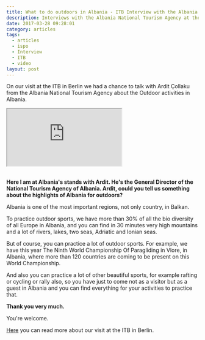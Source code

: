 ```yaml
---
title: What to do outdoors in Albania - ITB Interview with the Albania National Tourism Agency
description: Interviews with the Albania National Tourism Agency at the ITB
date: 2017-03-28 09:28:01
category: articles
tags:
  - articles
  - ispo
  - Interview
  - ITB
  - video
layout: post
---
```

On our visit at the ITB in Berlin we had a chance to talk with Ardit Çollaku from the Albania National Tourism Agency about the Outdoor activities in Albania.

<div class="embed-responsive embed-responsive-16by9">
  <iframe class="embed-responsive-item" src="https://www.youtube.com/embed/FLZG51BRXcc"></iframe>
</div>
<br>
<!--more-->

**Here I am at Albania's stands with Ardit. He's the General Director of the National Tourism Agency of Albania. Ardit, could you tell us something about the highlights of Albania for outdoors?**

Albania is one of the most important regions, not only country, in Balkan.

To practice outdoor sports, we have more than 30% of all the bio diversity of all Europe in Albania, and you can find in 30 minutes very high mountains and a lot of rivers, lakes, two seas, Adriatic and Ionian seas.

But of course, you can practice a lot of outdoor sports. For example, we have this year The Ninth World Championship Of Paragliding in Vlore, in Albania, where more than 120 countries are coming to be present on this World Championship.

And also you can practice a lot of other beautiful sports, for example rafting or cycling or rally also, so you have just to come not as a visitor but as a guest in Albania and you can find everything for your activities to practice that.

**Thank you very much.**

You're welcome.

<a href="http://www.hikeventures.com/ITB-2017/">Here</a> you can read more about our visit at the ITB in Berlin.
